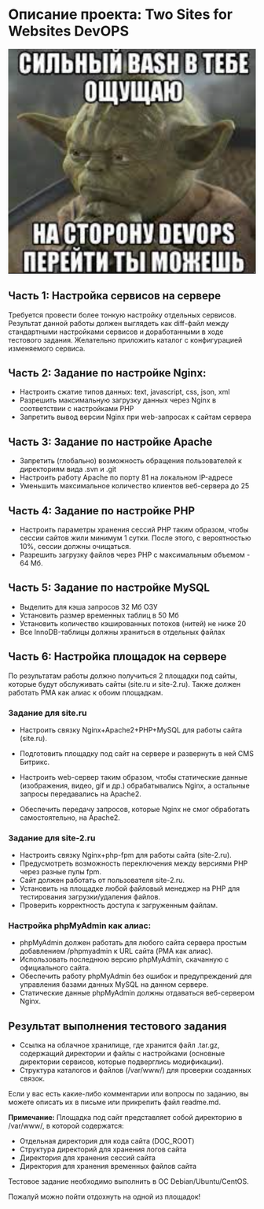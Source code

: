 # Описание проекта: Two Sites for Websites DevOPS

![mysql4](src/screenshots/1.png)

## Часть 1: Настройка сервисов на сервере

Требуется провести более тонкую настройку отдельных сервисов. Результат данной работы должен выглядеть как diff-файл между стандартными настройками сервисов и доработанными в ходе тестового задания. Желательно приложить каталог с конфигурацией изменяемого сервиса.

## Часть 2: Задание по настройке Nginx:

- Настроить сжатие типов данных: text, javascript, css, json, xml
- Разрешить максимальную загрузку данных через Nginx в соответствии с настройками PHP
- Запретить вывод версии Nginx при web-запросах к сайтам сервера

## Часть 3: Задание по настройке Apache

- Запретить (глобально) возможность обращения пользователей к директориям вида .svn и .git
- Настроить работу Apache по порту 81 на локальном IP-адресе
- Уменьшить максимальное количество клиентов веб-сервера до 25

## Часть 4: Задание по настройке PHP

- Настроить параметры хранения сессий PHP таким образом, чтобы сессии сайтов жили минимум 1 сутки. После этого, с вероятностью 10%, сессии должны очищаться.
- Разрешить загрузку файлов через PHP с максимальным объемом - 64 Мб.

## Часть 5: Задание по настройке MySQL

- Выделить для кэша запросов 32 Мб ОЗУ
- Установить размер временных таблиц в 50 Мб
- Установить количество кэшированных потоков (нитей) не ниже 20
- Все InnoDB-таблицы должны храниться в отдельных файлах

## Часть 6: Настройка площадок на сервере

По результатам работы должно получиться 2 площадки под сайты, которые будут обслуживать сайты (site.ru и site-2.ru). Также должен работать PMA как алиас к обоим площадкам.

### Задание для site.ru

- Настроить связку Nginx+Apache2+PHP+MySQL для работы сайта (site.ru).
- Подготовить площадку под сайт на сервере и развернуть в ней CMS Битрикс.

- Настроить web-сервер таким образом, чтобы статические данные (изображения, видео, gif и др.) обрабатывались Nginx, а остальные запросы передавались на Apache2.
- Обеспечить передачу запросов, которые Nginx не смог обработать самостоятельно, на Apache2.

### Задание для site-2.ru

- Настроить связку Nginx+php-fpm для работы сайта (site-2.ru).
- Предусмотреть возможность переключения между версиями PHP через разные пулы fpm.
- Сайт должен работать от пользователя site-2.ru.
- Установить на площадке любой файловый менеджер на PHP для тестирования загрузки/удаления файлов.
- Проверить корректность доступа к загруженным файлам.

### Настройка phpMyAdmin как алиас:

- phpMyAdmin должен работать для любого сайта сервера простым добавлением /phpmyadmin к URL сайта (PMA как алиас).
- Использовать последнюю версию phpMyAdmin, скачанную с официального сайта.
- Обеспечить работу phpMyAdmin без ошибок и предупреждений для управления базами данных MySQL на данном сервере.
- Статические данные phpMyAdmin должны отдаваться веб-сервером Nginx.

## Результат выполнения тестового задания

- Ссылка на облачное хранилище, где хранится файл .tar.gz, содержащий директории и файлы с настройками (основные директории сервисов, которые подверглись модификации).
- Структура каталогов и файлов (/var/www/) для проверки созданных связок.

Если у вас есть какие-либо комментарии или вопросы по заданию, вы можете описать их в письме или прикрепить файл readme.md.

**Примечание:**
Площадка под сайт представляет собой директорию в /var/www/, в которой содержатся:
- Отдельная директория для кода сайта (DOC_ROOT)
- Структура директорий для хранения логов сайта
- Директория для хранения сессий сайта
- Директория для хранения временных файлов сайта

Тестовое задание необходимо выполнить в ОС Debian/Ubuntu/CentOS.

Пожалуй можно пойти отдохнуть на одной из площадок!